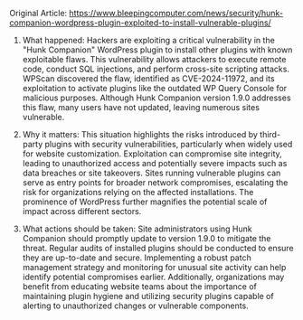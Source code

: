 Original Article: https://www.bleepingcomputer.com/news/security/hunk-companion-wordpress-plugin-exploited-to-install-vulnerable-plugins/

1) What happened:
Hackers are exploiting a critical vulnerability in the "Hunk Companion" WordPress plugin to install other plugins with known exploitable flaws. This vulnerability allows attackers to execute remote code, conduct SQL injections, and perform cross-site scripting attacks. WPScan discovered the flaw, identified as CVE-2024-11972, and its exploitation to activate plugins like the outdated WP Query Console for malicious purposes. Although Hunk Companion version 1.9.0 addresses this flaw, many users have not updated, leaving numerous sites vulnerable.

2) Why it matters:
This situation highlights the risks introduced by third-party plugins with security vulnerabilities, particularly when widely used for website customization. Exploitation can compromise site integrity, leading to unauthorized access and potentially severe impacts such as data breaches or site takeovers. Sites running vulnerable plugins can serve as entry points for broader network compromises, escalating the risk for organizations relying on the affected installations. The prominence of WordPress further magnifies the potential scale of impact across different sectors.

3) What actions should be taken:
Site administrators using Hunk Companion should promptly update to version 1.9.0 to mitigate the threat. Regular audits of installed plugins should be conducted to ensure they are up-to-date and secure. Implementing a robust patch management strategy and monitoring for unusual site activity can help identify potential compromises earlier. Additionally, organizations may benefit from educating website teams about the importance of maintaining plugin hygiene and utilizing security plugins capable of alerting to unauthorized changes or vulnerable components.